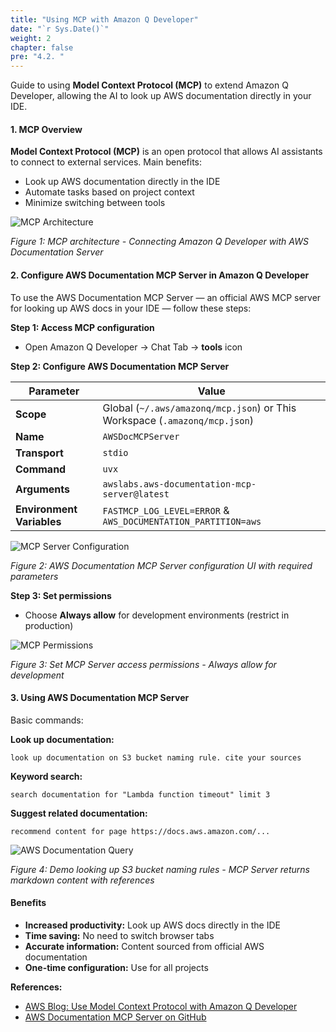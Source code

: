 ```yaml
---
title: "Using MCP with Amazon Q Developer"
date: "`r Sys.Date()`"
weight: 2
chapter: false
pre: "4.2. "
---
```


Guide to using **Model Context Protocol (MCP)** to extend Amazon Q Developer, allowing the AI to look up AWS documentation directly in your IDE.

#### 1. MCP Overview

**Model Context Protocol (MCP)** is an open protocol that allows AI assistants to connect to external services. Main benefits:

- Look up AWS documentation directly in the IDE
- Automate tasks based on project context
- Minimize switching between tools

![MCP Architecture](/images/4-hands-on-demo/4.2-mcp-hands-on/image.png?width=90pc)

*Figure 1: MCP architecture - Connecting Amazon Q Developer with AWS Documentation Server*

#### 2. Configure AWS Documentation MCP Server in Amazon Q Developer

To use the AWS Documentation MCP Server — an official AWS MCP server for looking up AWS docs in your IDE — follow these steps:

**Step 1: Access MCP configuration**
- Open Amazon Q Developer → Chat Tab → **tools** icon

**Step 2: Configure AWS Documentation MCP Server**

| Parameter                | Value                                                                         |
|--------------------------|-------------------------------------------------------------------------------|
| **Scope**                | Global (`~/.aws/amazonq/mcp.json`) or This Workspace (`.amazonq/mcp.json`)    |
| **Name**                 | `AWSDocMCPServer`                                                             |
| **Transport**            | `stdio`                                                                       |
| **Command**              | `uvx`                                                                         |
| **Arguments**            | `awslabs.aws-documentation-mcp-server@latest`                                 |
| **Environment Variables**| `FASTMCP_LOG_LEVEL=ERROR` & `AWS_DOCUMENTATION_PARTITION=aws`                 |

![MCP Server Configuration](/images/4-hands-on-demo/4.2-mcp-hands-on/image-1.png?width=40pc)

*Figure 2: AWS Documentation MCP Server configuration UI with required parameters*

**Step 3: Set permissions**
- Choose **Always allow** for development environments (restrict in production)

![MCP Permissions](/images/4-hands-on-demo/4.2-mcp-hands-on/image-2.png?width=40pc)

*Figure 3: Set MCP Server access permissions - Always allow for development*

#### 3. Using AWS Documentation MCP Server

Basic commands:

**Look up documentation:**
```
look up documentation on S3 bucket naming rule. cite your sources
```

**Keyword search:**
```
search documentation for "Lambda function timeout" limit 3
```

**Suggest related documentation:**
```
recommend content for page https://docs.aws.amazon.com/...
```

![AWS Documentation Query](/images/4-hands-on-demo/4.2-mcp-hands-on/PixPin_2025-06-22_22-13-45.gif?width=40pc)

*Figure 4: Demo looking up S3 bucket naming rules - MCP Server returns markdown content with references*

#### Benefits

- **Increased productivity:** Look up AWS docs directly in the IDE
- **Time saving:** No need to switch browser tabs
- **Accurate information:** Content sourced from official AWS documentation
- **One-time configuration:** Use for all projects

**References:**  
- [AWS Blog: Use Model Context Protocol with Amazon Q Developer](https://aws.amazon.com/blogs/devops/use-model-context-protocol-with-amazon-q-developer-for-context-aware-ide-workflows/)  
- [AWS Documentation MCP Server on GitHub](https://github.com/awslabs/mcp/tree/main/src/aws-documentation-mcp-server)